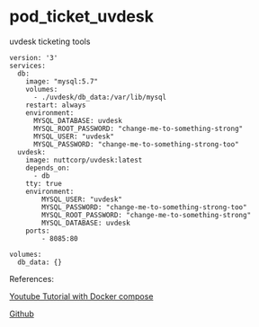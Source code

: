 # pod_ticket_uvdesk
uvdesk ticketing tools 


```
version: '3'
services:
  db:
    image: "mysql:5.7"
    volumes:
      - ./uvdesk/db_data:/var/lib/mysql
    restart: always
    environment:
      MYSQL_DATABASE: uvdesk
      MYSQL_ROOT_PASSWORD: "change-me-to-something-strong"
      MYSQL_USER: "uvdesk"
      MYSQL_PASSWORD: "change-me-to-something-strong-too"
  uvdesk:
    image: nuttcorp/uvdesk:latest
    depends_on:
      - db
    tty: true
    environment:
        MYSQL_USER: "uvdesk"
        MYSQL_PASSWORD: "change-me-to-something-strong-too"
        MYSQL_ROOT_PASSWORD: "change-me-to-something-strong"
        MYSQL_DATABASE: uvdesk
    ports:
        - 8085:80

volumes:
  db_data: {}

```




References:

[Youtube Tutorial with Docker compose](https://www.youtube.com/watch?v=jAG2U7fBilE&list=LL&index=1&t=1098s)

[Github](https://www.youtube.com/redirect?event=video_description&redir_token=QUFFLUhqbE5GaDMwVjZJNVRyWjFsaTNRTjI1OVAyTy1VQXxBQ3Jtc0trNzhxUEZfMjFlVmlBZWlUdlIxMERXQTdSVFNpTWZrWU1qdlBtR3cwM2FGS0Zhd3hHOTROV1Z4YWtCb1l4WllHQ0JiV2pMMzJPWjdxQ0YzZjFCZW4zRlAtTWVFV19ybGt0RGVQTzNhblVnMndUWldVUQ&q=https%3A%2F%2Fgithub.com%2Fuvdesk&v=jAG2U7fBilE)
